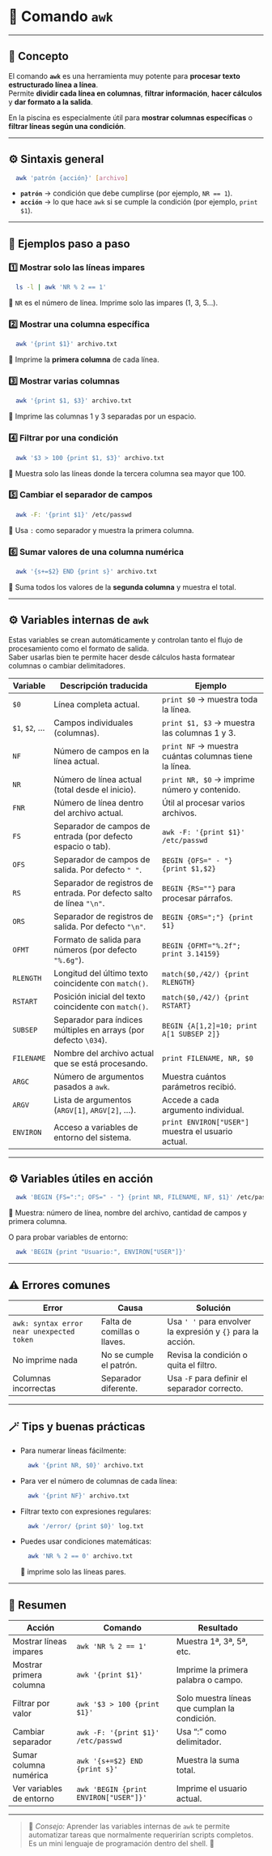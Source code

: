 # 🦾 Comando `awk`

---

## 🧠 Concepto

El comando **`awk`** es una herramienta muy potente para **procesar texto estructurado línea a línea**.  
Permite **dividir cada línea en columnas**, **filtrar información**, **hacer cálculos** y **dar formato a la salida**.

En la piscina es especialmente útil para **mostrar columnas específicas** o **filtrar líneas según una condición**.

---

## ⚙️ Sintaxis general

```bash
  awk 'patrón {acción}' [archivo]
```

- **`patrón`** → condición que debe cumplirse (por ejemplo, `NR == 1`).  
- **`acción`** → lo que hace `awk` si se cumple la condición (por ejemplo, `print $1`).

---

## 📘 Ejemplos paso a paso

### 1️⃣ Mostrar solo las líneas impares
```bash
  ls -l | awk 'NR % 2 == 1'
```
🔹 `NR` es el número de línea. Imprime solo las impares (1, 3, 5…).

### 2️⃣ Mostrar una columna específica
```bash
  awk '{print $1}' archivo.txt
```
🔹 Imprime la **primera columna** de cada línea.

### 3️⃣ Mostrar varias columnas
```bash
  awk '{print $1, $3}' archivo.txt
```
🔹 Imprime las columnas 1 y 3 separadas por un espacio.

### 4️⃣ Filtrar por una condición
```bash
  awk '$3 > 100 {print $1, $3}' archivo.txt
```
🔹 Muestra solo las líneas donde la tercera columna sea mayor que 100.

### 5️⃣ Cambiar el separador de campos
```bash
  awk -F: '{print $1}' /etc/passwd
```
🔹 Usa `:` como separador y muestra la primera columna.

### 6️⃣ Sumar valores de una columna numérica
```bash
  awk '{s+=$2} END {print s}' archivo.txt
```
🔹 Suma todos los valores de la **segunda columna** y muestra el total.

---

## ⚙️ Variables internas de `awk`

Estas variables se crean automáticamente y controlan tanto el flujo de procesamiento como el formato de salida.  
Saber usarlas bien te permite hacer desde cálculos hasta formatear columnas o cambiar delimitadores.

| Variable | Descripción traducida | Ejemplo |
|-----------|------------------------|----------|
| `$0` | Línea completa actual. | `print $0` → muestra toda la línea. |
| `$1`, `$2`, … | Campos individuales (columnas). | `print $1, $3` → muestra las columnas 1 y 3. |
| `NF` | Número de campos en la línea actual. | `print NF` → muestra cuántas columnas tiene la línea. |
| `NR` | Número de línea actual (total desde el inicio). | `print NR, $0` → imprime número y contenido. |
| `FNR` | Número de línea dentro del archivo actual. | Útil al procesar varios archivos. |
| `FS` | Separador de campos de entrada (por defecto espacio o tab). | `awk -F: '{print $1}' /etc/passwd` |
| `OFS` | Separador de campos de salida. Por defecto `" "`. | `BEGIN {OFS=" - "} {print $1,$2}` |
| `RS` | Separador de registros de entrada. Por defecto salto de línea `"\n"`. | `BEGIN {RS=""}` para procesar párrafos. |
| `ORS` | Separador de registros de salida. Por defecto `"\n"`. | `BEGIN {ORS=";"} {print $1}` |
| `OFMT` | Formato de salida para números (por defecto `"%.6g"`). | `BEGIN {OFMT="%.2f"; print 3.14159}` |
| `RLENGTH` | Longitud del último texto coincidente con `match()`. | `match($0,/42/) {print RLENGTH}` |
| `RSTART` | Posición inicial del texto coincidente con `match()`. | `match($0,/42/) {print RSTART}` |
| `SUBSEP` | Separador para índices múltiples en arrays (por defecto `\034`). | `BEGIN {A[1,2]=10; print A[1 SUBSEP 2]}` |
| `FILENAME` | Nombre del archivo actual que se está procesando. | `print FILENAME, NR, $0` |
| `ARGC` | Número de argumentos pasados a `awk`. | Muestra cuántos parámetros recibió. |
| `ARGV` | Lista de argumentos (`ARGV[1]`, `ARGV[2]`, …). | Accede a cada argumento individual. |
| `ENVIRON` | Acceso a variables de entorno del sistema. | `print ENVIRON["USER"]` muestra el usuario actual. |

---

## ⚙️ Variables útiles en acción

```bash
  awk 'BEGIN {FS=":"; OFS=" - "} {print NR, FILENAME, NF, $1}' /etc/passwd
```
🔹 Muestra: número de línea, nombre del archivo, cantidad de campos y primera columna.  

O para probar variables de entorno:
```bash
  awk 'BEGIN {print "Usuario:", ENVIRON["USER"]}'
```

---

## ⚠️ Errores comunes

| Error | Causa | Solución |
|--------|--------|-----------|
| `awk: syntax error near unexpected token` | Falta de comillas o llaves. | Usa `' '` para envolver la expresión y `{}` para la acción. |
| No imprime nada | No se cumple el patrón. | Revisa la condición o quita el filtro. |
| Columnas incorrectas | Separador diferente. | Usa `-F` para definir el separador correcto. |

---

## 🪄 Tips y buenas prácticas

- Para numerar líneas fácilmente:
  ```bash
    awk '{print NR, $0}' archivo.txt
  ```
- Para ver el número de columnas de cada línea:
  ```bash
    awk '{print NF}' archivo.txt
  ```
- Filtrar texto con expresiones regulares:
  ```bash
    awk '/error/ {print $0}' log.txt
  ```
- Puedes usar condiciones matemáticas:
  ```bash
    awk 'NR % 2 == 0' archivo.txt
  ```
  🔹 imprime solo las líneas pares.

---

## 🎯 Resumen

| Acción | Comando | Resultado |
|--------|----------|-----------|
| Mostrar líneas impares | `awk 'NR % 2 == 1'` | Muestra 1ª, 3ª, 5ª, etc. |
| Mostrar primera columna | `awk '{print $1}'` | Imprime la primera palabra o campo. |
| Filtrar por valor | `awk '$3 > 100 {print $1}'` | Solo muestra líneas que cumplan la condición. |
| Cambiar separador | `awk -F: '{print $1}' /etc/passwd` | Usa “:” como delimitador. |
| Sumar columna numérica | `awk '{s+=$2} END {print s}'` | Muestra la suma total. |
| Ver variables de entorno | `awk 'BEGIN {print ENVIRON["USER"]}'` | Imprime el usuario actual. |

---

> 💬 *Consejo:* Aprender las variables internas de `awk` te permite automatizar tareas que normalmente requerirían scripts completos.  
> Es un mini lenguaje de programación dentro del shell. 🚀
